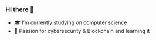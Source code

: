 ### Hi there 👋

- :mortar_board: I’m currently studying on computer science
- 🌱 Passion for cybersecurity & Blockchain and learning it


